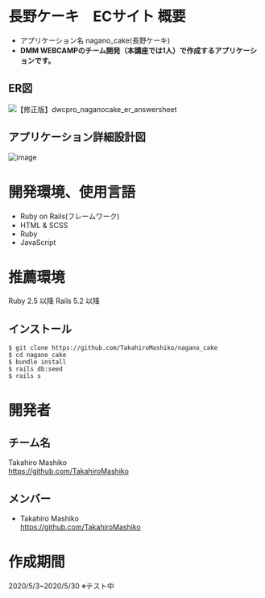 # 長野ケーキ　ECサイト 概要
* アプリケーション名 nagano_cake(長野ケーキ)
* **DMM WEBCAMPのチーム開発（本講座では1人）で作成するアプリケーションです。**

## ER図
![【修正版】dwcpro_naganocake_er_answersheet](https://user-images.githubusercontent.com/80663962/120292014-dc64b000-c2fe-11eb-95ab-b574e7e0455c.png)

## アプリケーション詳細設計図
![image](https://user-images.githubusercontent.com/80663962/120293260-08ccfc00-c300-11eb-828c-03cb4f2774c8.png)

# 開発環境、使用言語
* Ruby on Rails(フレームワーク)
* HTML & SCSS
* Ruby
* JavaScript

# 推薦環境
Ruby 2.5 以降 Rails 5.2 以降

## インストール
```
$ git clone https://github.com/TakahiroMashiko/nagano_cake
$ cd nagano_cake
$ bundle install
$ rails db:seed
$ rails s
```

# 開発者
## チーム名
Takahiro Mashiko  
https://github.com/TakahiroMashiko

## メンバー
* Takahiro Mashiko  
https://github.com/TakahiroMashiko

# 作成期間
2020/5/3~2020/5/30
※テスト中
